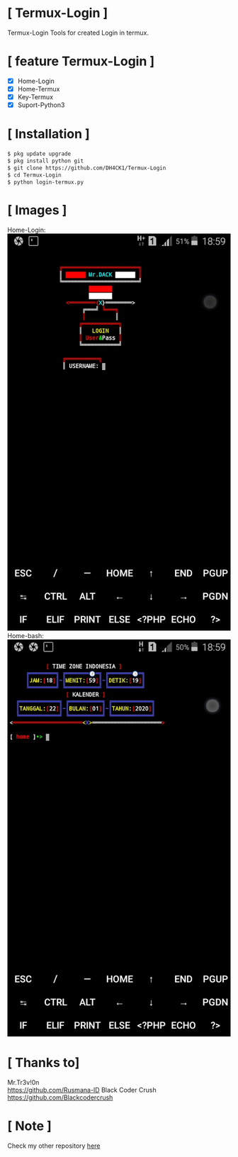 #  [ Termux-Login ]

Termux-Login Tools for created Login in termux.

# [ feature Termux-Login ]
- [x] Home-Login
- [x] Home-Termux
- [x] Key-Termux
- [x] Suport-Python3

# [ Installation ]
```
$ pkg update upgrade
$ pkg install python git
$ git clone https://github.com/DH4CK1/Termux-Login
$ cd Termux-Login
$ python login-termux.py
```
# [ Images ]
Home-Login: <br>
<img src="login2.jpg" /><br>
Home-bash: <br>
<img src="home.jpg" /><br>

# [ Thanks to]
Mr.Tr3v!0n <br>
https://github.com/Rusmana-ID
Black Coder Crush <br>
https://github.com/Blackcodercrush
# [ Note ]
Check my other repository <a href="https://github.com/DH4CK1?tab=repositories">here</a>


